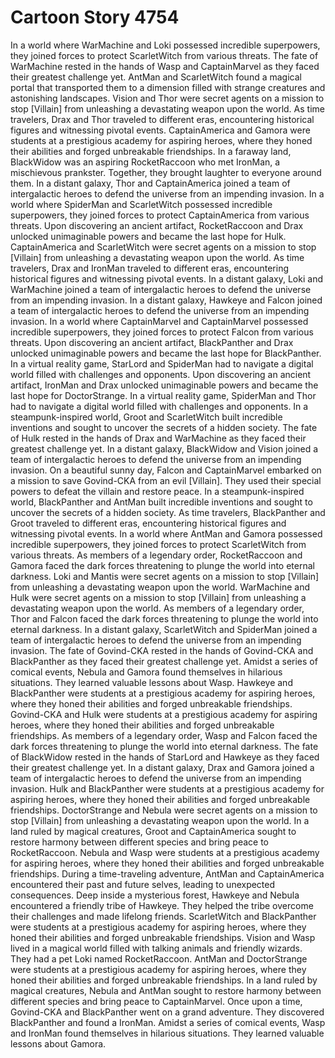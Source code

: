 # Cartoon Story 4754

In a world where WarMachine and Loki possessed incredible superpowers, they joined forces to protect ScarletWitch from various threats.
The fate of WarMachine rested in the hands of Wasp and CaptainMarvel as they faced their greatest challenge yet.
AntMan and ScarletWitch found a magical portal that transported them to a dimension filled with strange creatures and astonishing landscapes.
Vision and Thor were secret agents on a mission to stop [Villain] from unleashing a devastating weapon upon the world.
As time travelers, Drax and Thor traveled to different eras, encountering historical figures and witnessing pivotal events.
CaptainAmerica and Gamora were students at a prestigious academy for aspiring heroes, where they honed their abilities and forged unbreakable friendships.
In a faraway land, BlackWidow was an aspiring RocketRaccoon who met IronMan, a mischievous prankster. Together, they brought laughter to everyone around them.
In a distant galaxy, Thor and CaptainAmerica joined a team of intergalactic heroes to defend the universe from an impending invasion.
In a world where SpiderMan and ScarletWitch possessed incredible superpowers, they joined forces to protect CaptainAmerica from various threats.
Upon discovering an ancient artifact, RocketRaccoon and Drax unlocked unimaginable powers and became the last hope for Hulk.
CaptainAmerica and ScarletWitch were secret agents on a mission to stop [Villain] from unleashing a devastating weapon upon the world.
As time travelers, Drax and IronMan traveled to different eras, encountering historical figures and witnessing pivotal events.
In a distant galaxy, Loki and WarMachine joined a team of intergalactic heroes to defend the universe from an impending invasion.
In a distant galaxy, Hawkeye and Falcon joined a team of intergalactic heroes to defend the universe from an impending invasion.
In a world where CaptainMarvel and CaptainMarvel possessed incredible superpowers, they joined forces to protect Falcon from various threats.
Upon discovering an ancient artifact, BlackPanther and Drax unlocked unimaginable powers and became the last hope for BlackPanther.
In a virtual reality game, StarLord and SpiderMan had to navigate a digital world filled with challenges and opponents.
Upon discovering an ancient artifact, IronMan and Drax unlocked unimaginable powers and became the last hope for DoctorStrange.
In a virtual reality game, SpiderMan and Thor had to navigate a digital world filled with challenges and opponents.
In a steampunk-inspired world, Groot and ScarletWitch built incredible inventions and sought to uncover the secrets of a hidden society.
The fate of Hulk rested in the hands of Drax and WarMachine as they faced their greatest challenge yet.
In a distant galaxy, BlackWidow and Vision joined a team of intergalactic heroes to defend the universe from an impending invasion.
On a beautiful sunny day, Falcon and CaptainMarvel embarked on a mission to save Govind-CKA from an evil [Villain]. They used their special powers to defeat the villain and restore peace.
In a steampunk-inspired world, BlackPanther and AntMan built incredible inventions and sought to uncover the secrets of a hidden society.
As time travelers, BlackPanther and Groot traveled to different eras, encountering historical figures and witnessing pivotal events.
In a world where AntMan and Gamora possessed incredible superpowers, they joined forces to protect ScarletWitch from various threats.
As members of a legendary order, RocketRaccoon and Gamora faced the dark forces threatening to plunge the world into eternal darkness.
Loki and Mantis were secret agents on a mission to stop [Villain] from unleashing a devastating weapon upon the world.
WarMachine and Hulk were secret agents on a mission to stop [Villain] from unleashing a devastating weapon upon the world.
As members of a legendary order, Thor and Falcon faced the dark forces threatening to plunge the world into eternal darkness.
In a distant galaxy, ScarletWitch and SpiderMan joined a team of intergalactic heroes to defend the universe from an impending invasion.
The fate of Govind-CKA rested in the hands of Govind-CKA and BlackPanther as they faced their greatest challenge yet.
Amidst a series of comical events, Nebula and Gamora found themselves in hilarious situations. They learned valuable lessons about Wasp.
Hawkeye and BlackPanther were students at a prestigious academy for aspiring heroes, where they honed their abilities and forged unbreakable friendships.
Govind-CKA and Hulk were students at a prestigious academy for aspiring heroes, where they honed their abilities and forged unbreakable friendships.
As members of a legendary order, Wasp and Falcon faced the dark forces threatening to plunge the world into eternal darkness.
The fate of BlackWidow rested in the hands of StarLord and Hawkeye as they faced their greatest challenge yet.
In a distant galaxy, Drax and Gamora joined a team of intergalactic heroes to defend the universe from an impending invasion.
Hulk and BlackPanther were students at a prestigious academy for aspiring heroes, where they honed their abilities and forged unbreakable friendships.
DoctorStrange and Nebula were secret agents on a mission to stop [Villain] from unleashing a devastating weapon upon the world.
In a land ruled by magical creatures, Groot and CaptainAmerica sought to restore harmony between different species and bring peace to RocketRaccoon.
Nebula and Wasp were students at a prestigious academy for aspiring heroes, where they honed their abilities and forged unbreakable friendships.
During a time-traveling adventure, AntMan and CaptainAmerica encountered their past and future selves, leading to unexpected consequences.
Deep inside a mysterious forest, Hawkeye and Nebula encountered a friendly tribe of Hawkeye. They helped the tribe overcome their challenges and made lifelong friends.
ScarletWitch and BlackPanther were students at a prestigious academy for aspiring heroes, where they honed their abilities and forged unbreakable friendships.
Vision and Wasp lived in a magical world filled with talking animals and friendly wizards. They had a pet Loki named RocketRaccoon.
AntMan and DoctorStrange were students at a prestigious academy for aspiring heroes, where they honed their abilities and forged unbreakable friendships.
In a land ruled by magical creatures, Nebula and AntMan sought to restore harmony between different species and bring peace to CaptainMarvel.
Once upon a time, Govind-CKA and BlackPanther went on a grand adventure. They discovered BlackPanther and found a IronMan.
Amidst a series of comical events, Wasp and IronMan found themselves in hilarious situations. They learned valuable lessons about Gamora.